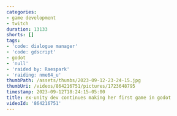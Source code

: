 ```yaml
---
categories:
- game development
- twitch
duration: 13133
shorts: []
tags:
- 'code: dialogue manager'
- 'code: gdscript'
- godot
- 'null'
- 'raided by: Raespark'
- 'raiding: nme64_u'
thumbPath: /assets/thumbs/2023-09-12-23-24-15.jpg
thumbUri: /videos/864216751/pictures/1723648795
timestamp: 2023-09-12T18:24:15-05:00
title: ex-unity dev continues making her first game in godot
videoId: '864216751'
---
```

